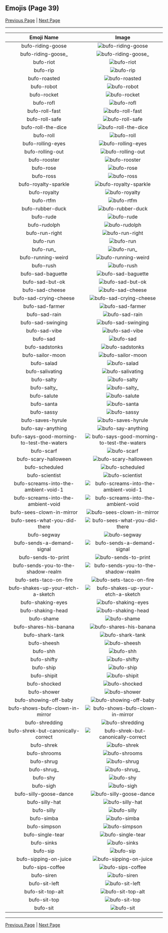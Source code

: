 
## Emojis (Page 39)

[Previous Page](/docs/hc/page-b-0038.md)
  | [Next Page](/docs/hc/page-b-0040.md)

<hr />

|Emoji Name|Image|
| :-: | :-: |
|bufo-riding-goose| ![bufo-riding-goose](/emojis/hc/bufo-riding-goose.gif)|
|bufo-riding-goose_| ![bufo-riding-goose_](/emojis/hc/bufo-riding-goose_.gif)|
|bufo-riot| ![bufo-riot](/emojis/hc/bufo-riot.gif)|
|bufo-rip| ![bufo-rip](/emojis/hc/bufo-rip.png)|
|bufo-roasted| ![bufo-roasted](/emojis/hc/bufo-roasted.png)|
|bufo-robot| ![bufo-robot](/emojis/hc/bufo-robot.gif)|
|bufo-rocket| ![bufo-rocket](/emojis/hc/bufo-rocket.png)|
|bufo-rofl| ![bufo-rofl](/emojis/hc/bufo-rofl.png)|
|bufo-roll-fast| ![bufo-roll-fast](/emojis/hc/bufo-roll-fast.gif)|
|bufo-roll-safe| ![bufo-roll-safe](/emojis/hc/bufo-roll-safe.png)|
|bufo-roll-the-dice| ![bufo-roll-the-dice](/emojis/hc/bufo-roll-the-dice.png)|
|bufo-roll| ![bufo-roll](/emojis/hc/bufo-roll.gif)|
|bufo-rolling-eyes| ![bufo-rolling-eyes](/emojis/hc/bufo-rolling-eyes.png)|
|bufo-rolling-out| ![bufo-rolling-out](/emojis/hc/bufo-rolling-out.png)|
|bufo-rooster| ![bufo-rooster](/emojis/hc/bufo-rooster.png)|
|bufo-rose| ![bufo-rose](/emojis/hc/bufo-rose.png)|
|bufo-ross| ![bufo-ross](/emojis/hc/bufo-ross.png)|
|bufo-royalty-sparkle| ![bufo-royalty-sparkle](/emojis/hc/bufo-royalty-sparkle.gif)|
|bufo-royalty| ![bufo-royalty](/emojis/hc/bufo-royalty.png)|
|bufo-rtfm| ![bufo-rtfm](/emojis/hc/bufo-rtfm.png)|
|bufo-rubber-duck| ![bufo-rubber-duck](/emojis/hc/bufo-rubber-duck.png)|
|bufo-rude| ![bufo-rude](/emojis/hc/bufo-rude.png)|
|bufo-rudolph| ![bufo-rudolph](/emojis/hc/bufo-rudolph.gif)|
|bufo-run-right| ![bufo-run-right](/emojis/hc/bufo-run-right.gif)|
|bufo-run| ![bufo-run](/emojis/hc/bufo-run.gif)|
|bufo-run_| ![bufo-run_](/emojis/hc/bufo-run_.gif)|
|bufo-running-weird| ![bufo-running-weird](/emojis/hc/bufo-running-weird.gif)|
|bufo-rush| ![bufo-rush](/emojis/hc/bufo-rush.png)|
|bufo-sad-baguette| ![bufo-sad-baguette](/emojis/hc/bufo-sad-baguette.png)|
|bufo-sad-but-ok| ![bufo-sad-but-ok](/emojis/hc/bufo-sad-but-ok.png)|
|bufo-sad-cheese| ![bufo-sad-cheese](/emojis/hc/bufo-sad-cheese.png)|
|bufo-sad-crying-cheese| ![bufo-sad-crying-cheese](/emojis/hc/bufo-sad-crying-cheese.png)|
|bufo-sad-farmer| ![bufo-sad-farmer](/emojis/hc/bufo-sad-farmer.png)|
|bufo-sad-rain| ![bufo-sad-rain](/emojis/hc/bufo-sad-rain.gif)|
|bufo-sad-swinging| ![bufo-sad-swinging](/emojis/hc/bufo-sad-swinging.gif)|
|bufo-sad-vibe| ![bufo-sad-vibe](/emojis/hc/bufo-sad-vibe.gif)|
|bufo-sad| ![bufo-sad](/emojis/hc/bufo-sad.png)|
|bufo-sadstonks| ![bufo-sadstonks](/emojis/hc/bufo-sadstonks.png)|
|bufo-sailor-moon| ![bufo-sailor-moon](/emojis/hc/bufo-sailor-moon.png)|
|bufo-salad| ![bufo-salad](/emojis/hc/bufo-salad.png)|
|bufo-salivating| ![bufo-salivating](/emojis/hc/bufo-salivating.png)|
|bufo-salty| ![bufo-salty](/emojis/hc/bufo-salty.png)|
|bufo-salty_| ![bufo-salty_](/emojis/hc/bufo-salty_.png)|
|bufo-salute| ![bufo-salute](/emojis/hc/bufo-salute.png)|
|bufo-santa| ![bufo-santa](/emojis/hc/bufo-santa.png)|
|bufo-sassy| ![bufo-sassy](/emojis/hc/bufo-sassy.png)|
|bufo-saves-hyrule| ![bufo-saves-hyrule](/emojis/hc/bufo-saves-hyrule.png)|
|bufo-say-anything| ![bufo-say-anything](/emojis/hc/bufo-say-anything.png)|
|bufo-says-good-morning-to-test-the-waters| ![bufo-says-good-morning-to-test-the-waters](/emojis/hc/bufo-says-good-morning-to-test-the-waters.png)|
|bufo-scarf| ![bufo-scarf](/emojis/hc/bufo-scarf.png)|
|bufo-scary-halloween| ![bufo-scary-halloween](/emojis/hc/bufo-scary-halloween.png)|
|bufo-scheduled| ![bufo-scheduled](/emojis/hc/bufo-scheduled.png)|
|bufo-scientist| ![bufo-scientist](/emojis/hc/bufo-scientist.png)|
|bufo-screams-into-the-ambient-void-1| ![bufo-screams-into-the-ambient-void-1](/emojis/hc/bufo-screams-into-the-ambient-void-1.png)|
|bufo-screams-into-the-ambient-void| ![bufo-screams-into-the-ambient-void](/emojis/hc/bufo-screams-into-the-ambient-void.png)|
|bufo-sees-clown-in-mirror| ![bufo-sees-clown-in-mirror](/emojis/hc/bufo-sees-clown-in-mirror.png)|
|bufo-sees-what-you-did-there| ![bufo-sees-what-you-did-there](/emojis/hc/bufo-sees-what-you-did-there.png)|
|bufo-segway| ![bufo-segway](/emojis/hc/bufo-segway.png)|
|bufo-sends-a-demand-signal| ![bufo-sends-a-demand-signal](/emojis/hc/bufo-sends-a-demand-signal.gif)|
|bufo-sends-to-print| ![bufo-sends-to-print](/emojis/hc/bufo-sends-to-print.gif)|
|bufo-sends-you-to-the-shadow-realm| ![bufo-sends-you-to-the-shadow-realm](/emojis/hc/bufo-sends-you-to-the-shadow-realm.png)|
|bufo-sets-taco-on-fire| ![bufo-sets-taco-on-fire](/emojis/hc/bufo-sets-taco-on-fire.png)|
|bufo-shakes-up-your-etch-a-sketch| ![bufo-shakes-up-your-etch-a-sketch](/emojis/hc/bufo-shakes-up-your-etch-a-sketch.png)|
|bufo-shaking-eyes| ![bufo-shaking-eyes](/emojis/hc/bufo-shaking-eyes.gif)|
|bufo-shaking-head| ![bufo-shaking-head](/emojis/hc/bufo-shaking-head.gif)|
|bufo-shame| ![bufo-shame](/emojis/hc/bufo-shame.png)|
|bufo-shares-his-banana| ![bufo-shares-his-banana](/emojis/hc/bufo-shares-his-banana.png)|
|bufo-shark-tank| ![bufo-shark-tank](/emojis/hc/bufo-shark-tank.png)|
|bufo-sheesh| ![bufo-sheesh](/emojis/hc/bufo-sheesh.png)|
|bufo-shh| ![bufo-shh](/emojis/hc/bufo-shh.png)|
|bufo-shifty| ![bufo-shifty](/emojis/hc/bufo-shifty.gif)|
|bufo-ship| ![bufo-ship](/emojis/hc/bufo-ship.png)|
|bufo-shipit| ![bufo-shipit](/emojis/hc/bufo-shipit.png)|
|bufo-shocked| ![bufo-shocked](/emojis/hc/bufo-shocked.png)|
|bufo-shower| ![bufo-shower](/emojis/hc/bufo-shower.png)|
|bufo-showing-off-baby| ![bufo-showing-off-baby](/emojis/hc/bufo-showing-off-baby.png)|
|bufo-shows-bufo-clown-in-mirror| ![bufo-shows-bufo-clown-in-mirror](/emojis/hc/bufo-shows-bufo-clown-in-mirror.png)|
|bufo-shredding| ![bufo-shredding](/emojis/hc/bufo-shredding.gif)|
|bufo-shrek-but-canonically-correct| ![bufo-shrek-but-canonically-correct](/emojis/hc/bufo-shrek-but-canonically-correct.png)|
|bufo-shrek| ![bufo-shrek](/emojis/hc/bufo-shrek.png)|
|bufo-shrooms| ![bufo-shrooms](/emojis/hc/bufo-shrooms.png)|
|bufo-shrug| ![bufo-shrug](/emojis/hc/bufo-shrug.png)|
|bufo-shrug_| ![bufo-shrug_](/emojis/hc/bufo-shrug_.png)|
|bufo-shy| ![bufo-shy](/emojis/hc/bufo-shy.png)|
|bufo-sigh| ![bufo-sigh](/emojis/hc/bufo-sigh.png)|
|bufo-silly-goose-dance| ![bufo-silly-goose-dance](/emojis/hc/bufo-silly-goose-dance.gif)|
|bufo-silly-hat| ![bufo-silly-hat](/emojis/hc/bufo-silly-hat.png)|
|bufo-silly| ![bufo-silly](/emojis/hc/bufo-silly.gif)|
|bufo-simba| ![bufo-simba](/emojis/hc/bufo-simba.png)|
|bufo-simpson| ![bufo-simpson](/emojis/hc/bufo-simpson.png)|
|bufo-single-tear| ![bufo-single-tear](/emojis/hc/bufo-single-tear.png)|
|bufo-sinks| ![bufo-sinks](/emojis/hc/bufo-sinks.gif)|
|bufo-sip| ![bufo-sip](/emojis/hc/bufo-sip.png)|
|bufo-sipping-on-juice| ![bufo-sipping-on-juice](/emojis/hc/bufo-sipping-on-juice.png)|
|bufo-sips-coffee| ![bufo-sips-coffee](/emojis/hc/bufo-sips-coffee.gif)|
|bufo-siren| ![bufo-siren](/emojis/hc/bufo-siren.gif)|
|bufo-sit-left| ![bufo-sit-left](/emojis/hc/bufo-sit-left.png)|
|bufo-sit-top-alt| ![bufo-sit-top-alt](/emojis/hc/bufo-sit-top-alt.png)|
|bufo-sit-top| ![bufo-sit-top](/emojis/hc/bufo-sit-top.png)|
|bufo-sit| ![bufo-sit](/emojis/hc/bufo-sit.png)|

<hr/>

[Previous Page](/docs/hc/page-b-0038.md)
  | [Next Page](/docs/hc/page-b-0040.md)